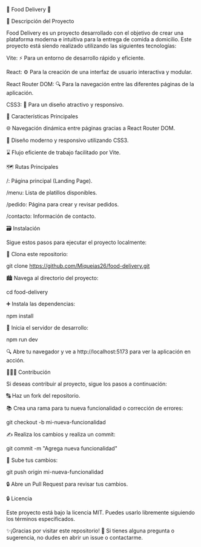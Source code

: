 🥘 Food Delivery 🛵

🌱 Descripción del Proyecto

Food Delivery es un proyecto desarrollado con el objetivo de crear una plataforma moderna e intuitiva para la entrega de comida a domicilio. Este proyecto está siendo realizado utilizando las siguientes tecnologías:

Vite: ⚡ Para un entorno de desarrollo rápido y eficiente.

React: ⚙️ Para la creación de una interfaz de usuario interactiva y modular.

React Router DOM: 🔍 Para la navegación entre las diferentes páginas de la aplicación.

CSS3: 🎨 Para un diseño atractivo y responsivo.

🚀 Características Principales

🌐 Navegación dinámica entre páginas gracias a React Router DOM.

🌟 Diseño moderno y responsivo utilizando CSS3.

⌛ Flujo eficiente de trabajo facilitado por Vite.

🗺️ Rutas Principales

/: Página principal (Landing Page).

/menu: Lista de platillos disponibles.

/pedido: Página para crear y revisar pedidos.

/contacto: Información de contacto.

🗃️ Instalación

Sigue estos pasos para ejecutar el proyecto localmente:

🔧 Clona este repositorio:

git clone https://github.com/Miqueias26/food-delivery.git

🏙️ Navega al directorio del proyecto:

cd food-delivery

➕ Instala las dependencias:

npm install

🌝 Inicia el servidor de desarrollo:

npm run dev

🔍 Abre tu navegador y ve a http://localhost:5173 para ver la aplicación en acción.

🙋🏼‍♂️ Contribución

Si deseas contribuir al proyecto, sigue los pasos a continuación:

🔠 Haz un fork del repositorio.

📚 Crea una rama para tu nueva funcionalidad o corrección de errores:

git checkout -b mi-nueva-funcionalidad

✍️ Realiza los cambios y realiza un commit:

git commit -m "Agrega nueva funcionalidad"

🔄 Sube tus cambios:

git push origin mi-nueva-funcionalidad

🔒 Abre un Pull Request para revisar tus cambios.

🔒 Licencia

Este proyecto está bajo la licencia MIT. Puedes usarlo libremente siguiendo los términos especificados.

✨¡Gracias por visitar este repositorio! 🙏 Si tienes alguna pregunta o sugerencia, no dudes en abrir un issue o contactarme.


